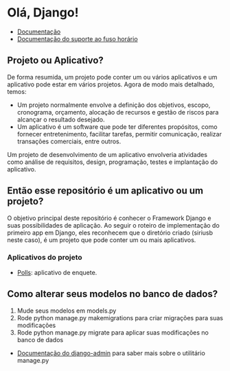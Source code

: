 # Olá, Django!

- [Documentação](https://docs.djangoproject.com/en/4.2/)
- [Documentação do suporte ao fuso horário](https://docs.djangoproject.com/pt-br/4.0/topics/i18n/timezones/)

## Projeto ou Aplicativo?

De forma resumida, um projeto pode conter um ou vários aplicativos e um aplicativo pode estar em vários projetos. Agora de modo mais detalhado, temos:

- Um projeto normalmente envolve a definição dos objetivos, escopo, cronograma, orçamento, alocação de recursos e gestão de riscos para alcançar o resultado desejado.
- Um aplicativo é um software que pode ter diferentes propósitos, como fornecer entretenimento, facilitar tarefas, permitir comunicação, realizar transações comerciais, entre outros.

Um projeto de desenvolvimento de um aplicativo envolveria atividades como análise de requisitos, design, programação, testes e implantação do aplicativo.

## Então esse repositório é um aplicativo ou um projeto?

O objetivo principal deste repositório é conhecer o Framework Django e suas possibilidades de aplicação. Ao seguir o roteiro de implementação do primeiro app em Django, eles reconhecem que o diretório criado (siriusb neste caso), é um projeto que pode conter um ou mais aplicativos. 

### Aplicativos do projeto

- [Polls](https://docs.djangoproject.com/pt-br/4.0/intro/tutorial01/#creating-the-polls-app): aplicativo de enquete.

## Como alterar seus modelos no banco de dados?

1. Mude seus modelos em models.py
2. Rode python manage.py makemigrations para criar migrações para suas modificações
3. Rode python manage.py migrate para aplicar suas modificações no banco de dados

- [Documentação do django-admin](https://docs.djangoproject.com/pt-br/4.0/ref/django-admin/) para saber mais sobre o utilitário manage.py
